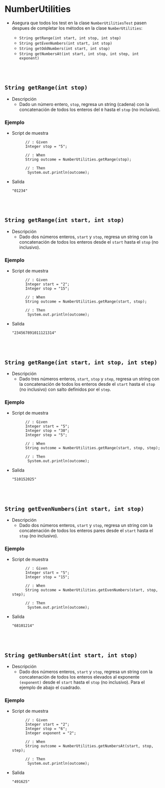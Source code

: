 # NumberUtilities

* Asegura que todos los test en la clase `NumberUtilitiesTest` pasen despues de completar los métodos en la clase `NumberUtilities`:

    * `String getRange(int start, int stop, int step)`
    * `String getEvenNumbers(int start, int stop)`
    * `String getOddNumbers(int start, int stop)`
    * `String getNumbersAt(int start, int stop, int step, int exponent)`


<br><br>
## `String getRange(int stop)`
* Descripción
  * Dado un número entero, `stop`, regresa un string (cadena) con la concatenación de todos los enteros del `0` hasta el `stop` (no inclusivo).
  
### Ejemplo
* Script de muestra

  ```
        // : Given
        Integer stop = "5";
  
        // : When
        String outcome = NumberUtilities.getRange(stop);
  
        // : Then
         System.out.println(outcome);
  ```
* Salida
  ```
  "01234"
  ```

<br><br>
## `String getRange(int start, int stop)`
* Descripción
  * Dado dos números enteros, `start` y `stop`, regresa un string con la concatenación de todos los enteros desde el `start` hasta el `stop` (no inclusivo).
  
### Ejemplo
* Script de muestra

  ```
        // : Given
        Integer start = "2";
        Integer stop = "15";
  
        // : When
        String outcome = NumberUtilities.getRange(start, stop);
  
        // : Then
         System.out.println(outcome);
  ```
* Salida
  ```
  "234567891011121314"
  ```

<br><br>
## `String getRange(int start, int stop, int step)`
* Descripción
  * Dado tres números enteros, `start`, `stop` y `step`, regresa un string con la concatenación de todos los enteros desde el `start` hasta el `stop` (no inclusivo) con salto definidos por el `step`.
  
### Ejemplo
* Script de muestra

  ```
        // : Given
        Integer start = "5";
        Integer stop = "30";
        Integer step = "5";
  
        // : When
        String outcome = NumberUtilities.getRange(start, stop, step);
  
        // : Then
         System.out.println(outcome);
  ```
* Salida
  ```
  "510152025"
  ```  

<br><br>
## `String getEvenNumbers(int start, int stop)`
* Descripción
  * Dado dos números enteros, `start` y `stop`, regresa un string con la concatenación de todos los enteros pares desde el `start` hasta el `stop` (no inclusivo).
  
### Ejemplo
* Script de muestra

  ```
        // : Given
        Integer start = "5";
        Integer stop = "15";
  
        // : When
        String outcome = NumberUtilities.getEvenNumbers(start, stop, step);
  
        // : Then
         System.out.println(outcome);
  ```
* Salida
  ```
  "68101214"
  ```
  
<br><br>
## `String getNumbersAt(int start, int stop)`
* Descripción
  * Dado dos números enteros, `start` y `stop`, regresa un string con la concatenación de todos los enteros elevados al exponente `(exponent)` desde el `start` hasta el `stop` (no inclusivo). Para el ejemplo de abajo el cuadrado.
  
### Ejemplo
* Script de muestra

  ```
        // : Given
        Integer start = "2";
        Integer stop = "6";
        Integer exponent = "2";
  
        // : When
        String outcome = NumberUtilities.getNumbersAt(start, stop, step);
  
        // : Then
         System.out.println(outcome);
  ```
* Salida
  ```
  "491625"
  ```
